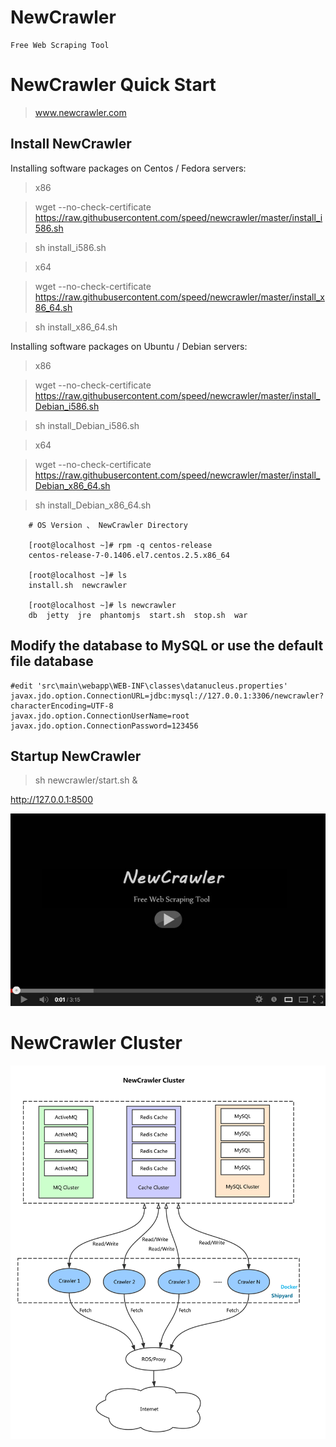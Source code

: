 
NewCrawler
=========================

    Free Web Scraping Tool
    
    
NewCrawler Quick Start
==============

>www.newcrawler.com

Install NewCrawler
----

Installing software packages on Centos / Fedora servers:

>x86

>wget --no-check-certificate https://raw.githubusercontent.com/speed/newcrawler/master/install_i586.sh

>sh install_i586.sh

>x64

>wget --no-check-certificate https://raw.githubusercontent.com/speed/newcrawler/master/install_x86_64.sh

>sh install_x86_64.sh


Installing software packages on Ubuntu / Debian servers:

>x86

>wget --no-check-certificate https://raw.githubusercontent.com/speed/newcrawler/master/install_Debian_i586.sh

>sh install_Debian_i586.sh

>x64

>wget --no-check-certificate https://raw.githubusercontent.com/speed/newcrawler/master/install_Debian_x86_64.sh

>sh install_Debian_x86_64.sh




		# OS Version 、 NewCrawler Directory
		
		[root@localhost ~]# rpm -q centos-release
		centos-release-7-0.1406.el7.centos.2.5.x86_64

		[root@localhost ~]# ls
		install.sh  newcrawler

		[root@localhost ~]# ls newcrawler
		db  jetty  jre  phantomjs  start.sh  stop.sh  war

Modify the database to MySQL or use the default file database
----
	#edit 'src\main\webapp\WEB-INF\classes\datanucleus.properties'
	javax.jdo.option.ConnectionURL=jdbc:mysql://127.0.0.1:3306/newcrawler?characterEncoding=UTF-8
	javax.jdo.option.ConnectionUserName=root
	javax.jdo.option.ConnectionPassword=123456
	
	
Startup NewCrawler
----

>sh newcrawler/start.sh &



http://127.0.0.1:8500 

[![ScreenShot](https://raw.githubusercontent.com/speed/resources/master/images/NewCrawler_Video.jpg)](http://video.newcrawler.com/newcrawler_v2.2.mp4)



NewCrawler Cluster
=========================

![ScreenShot](https://raw.githubusercontent.com/speed/resources/master/images/NewCrawler%20Cluster2.png)



